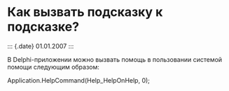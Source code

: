 Как вызвать подсказку к подсказке?
==================================

::: {.date}
01.01.2007
:::

В Delphi-приложении можно вызвать помощь в пользовании системой помощи
следующим образом:

Application.HelpCommand(Help\_HelpOnHelp, 0);
